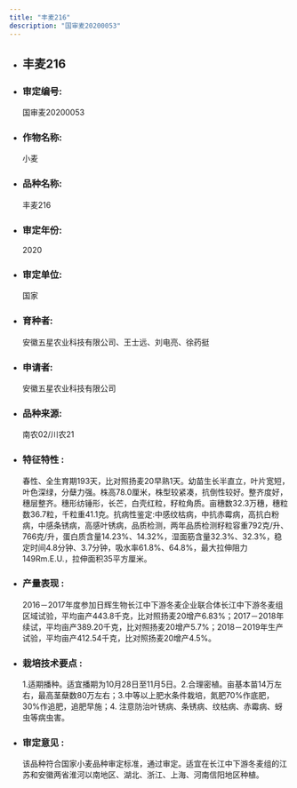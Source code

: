 ```yaml
---
title: "丰麦216"
description: "国审麦20200053"
---
```

* ## 丰麦216
* ###  审定编号:  
   国审麦20200053

*  ### 作物名称:  
   小麦

*   ###  品种名称: 
    丰麦216

*   ### 审定年份: 
    2020

*   ### 审定单位:  
    国家

*   ### 育种者:  
    安徽五星农业科技有限公司、王士远、刘电亮、徐药挺

*   ### 申请者:  
    安徽五星农业科技有限公司

*   ### 品种来源:  
    南农02/川农21

*   ### 特征特性 : 
    春性、全生育期193天，比对照扬麦20早熟1天。幼苗生长半直立，叶片宽短，叶色深绿，分蘖力强。株高78.0厘米，株型较紧凑，抗倒性较好。整齐度好，穗层整齐。穗形纺锤形，长芒，白壳红粒，籽粒角质。亩穗数32.3万穗，穗粒数36.7粒，千粒重41.1克。抗病性鉴定:中感纹枯病，中抗赤霉病，高抗白粉病，中感条锈病，高感叶锈病，品质检测，两年品质检测籽粒容重792克/升、766克/升，蛋白质含量14.23%、14.32%，湿面筋含量32.3%、32.3%，稳定时间4.8分钟、3.7分钟，吸水率61.8%、64.8%，最大拉伸阻力149Rm.E.U.，拉伸面积35平方厘米。

*   ### 产量表现 : 
    2016－2017年度参加日辉生物长江中下游冬麦企业联合体长江中下游冬麦组区域试验，平均亩产443.8千克，比对照扬麦20增产6.83%；2017－2018年续试，平均亩产389.20千克，比对照扬麦20增产5.7%；2018－2019年生产试验，平均亩产412.54千克，比对照扬麦20增产4.5%。

*   ### 栽培技术要点 : 
    1.适期播种。适宜播期为10月28日至11月5日。2.合理密植。亩基本苗14万左右，最高茎蘖数80万左右；3.中等以上肥水条件栽培，氮肥70%作底肥，30%作追肥，追肥早施；4. 注意防治叶锈病、条锈病、纹枯病、赤霉病、蚜虫等病虫害。

*   ### 审定意见 : 
    该品种符合国家小麦品种审定标准，通过审定。适宜在长江中下游冬麦组的江苏和安徽两省淮河以南地区、湖北、浙江、上海、河南信阳地区种植。
